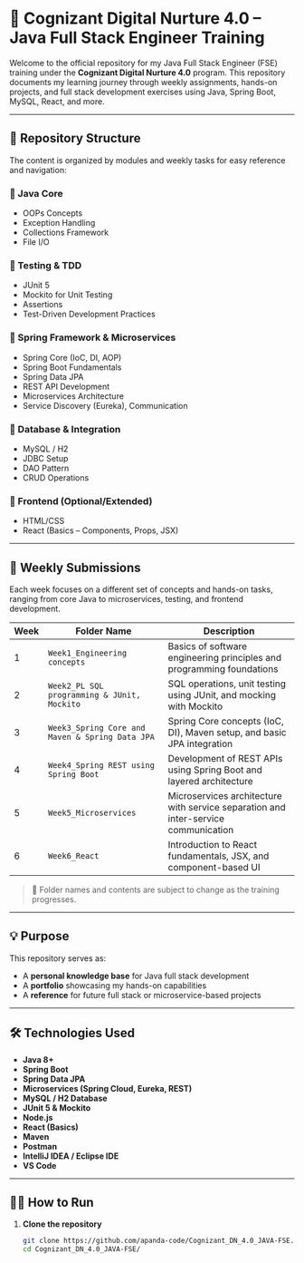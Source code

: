 # 🚀 Cognizant Digital Nurture 4.0 – Java Full Stack Engineer Training

Welcome to the official repository for my Java Full Stack Engineer (FSE) training under the **Cognizant Digital Nurture 4.0** program. This repository documents my learning journey through weekly assignments, hands-on projects, and full stack development exercises using Java, Spring Boot, MySQL, React, and more.

---

## 📁 Repository Structure

The content is organized by modules and weekly tasks for easy reference and navigation:

### 🔹 Java Core
- OOPs Concepts  
- Exception Handling  
- Collections Framework  
- File I/O  

### 🔹 Testing & TDD
- JUnit 5
- Mockito for Unit Testing
- Assertions
- Test-Driven Development Practices  

### 🔹 Spring Framework & Microservices
- Spring Core (IoC, DI, AOP)  
- Spring Boot Fundamentals  
- Spring Data JPA  
- REST API Development  
- Microservices Architecture  
- Service Discovery (Eureka), Communication  

### 🔹 Database & Integration
- MySQL / H2  
- JDBC Setup  
- DAO Pattern  
- CRUD Operations  

### 🔹 Frontend (Optional/Extended)
- HTML/CSS  
- React (Basics – Components, Props, JSX)  

---

## 📅 Weekly Submissions

Each week focuses on a different set of concepts and hands-on tasks, ranging from core Java to microservices, testing, and frontend development.

| Week | Folder Name                                           | Description                                                                 |
|------|--------------------------------------------------------|-----------------------------------------------------------------------------|
| 1    | `Week1_Engineering concepts`                          | Basics of software engineering principles and programming foundations       |
| 2    | `Week2_PL SQL programming & JUnit, Mockito`           | SQL operations, unit testing using JUnit, and mocking with Mockito          |
| 3    | `Week3_Spring Core and Maven & Spring Data JPA`       | Spring Core concepts (IoC, DI), Maven setup, and basic JPA integration      |
| 4    | `Week4_Spring REST using Spring Boot`                 | Development of REST APIs using Spring Boot and layered architecture         |
| 5    | `Week5_Microservices`                                 | Microservices architecture with service separation and inter-service communication |
| 6    | `Week6_React`                                         | Introduction to React fundamentals, JSX, and component-based UI             |

> 📝 Folder names and contents are subject to change as the training progresses.

---

## 💡 Purpose

This repository serves as:
- A **personal knowledge base** for Java full stack development
- A **portfolio** showcasing my hands-on capabilities
- A **reference** for future full stack or microservice-based projects

---

## 🛠 Technologies Used

- **Java 8+**
- **Spring Boot**
- **Spring Data JPA**
- **Microservices (Spring Cloud, Eureka, REST)**
- **MySQL / H2 Database**
- **JUnit 5 & Mockito**
- **Node.js**
- **React (Basics)**
- **Maven**
- **Postman**
- **IntelliJ IDEA / Eclipse IDE**
- **VS Code**

---

## 🧑‍💻 How to Run

1. **Clone the repository**
   ```bash
   git clone https://github.com/apanda-code/Cognizant_DN_4.0_JAVA-FSE.git
   cd Cognizant_DN_4.0_JAVA-FSE/
